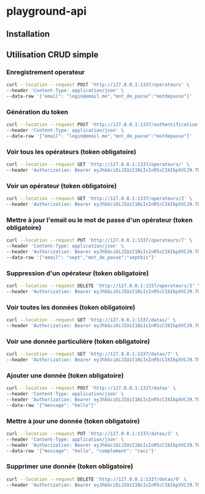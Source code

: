 # playground-api

## Installation

## Utilisation CRUD simple

### Enregistrement operateur
```bash
curl --location --request POST 'http://127.0.0.1:1337/operateurs' \
--header 'Content-Type: application/json' \
--data-raw '{"email": "login@email.me","mot_de_passe":"motdepasse"}'
```

### Génération du token
```bash
curl --location --request POST 'http://127.0.0.1:1337/authentification' \
--header 'Content-Type: application/json' \
--data-raw '{"email": "login@email.me","mot_de_passe":"motdepasse"}'
```

### Voir tous les opérateurs (token obligatoire)
```bash
curl --location --request GET 'http://127.0.0.1:1337/operateurs/' \
--header 'Authorization: Bearer eyJhbGciOiJIUzI1NiIsInR5cCI6IkpXVCJ9.TOKEN._YX4-uPvsIQ8NlL4DY1aTAuR0fxB284csSkU4MIR0d8'
```

### Voir un opérateur (token obligatoire)
```bash
curl --location --request GET 'http://127.0.0.1:1337/operateurs/2' \
--header 'Authorization: Bearer eyJhbGciOiJIUzI1NiIsInR5cCI6IkpXVCJ9.TOKEN._YX4-uPvsIQ8NlL4DY1aTAuR0fxB284csSkU4MIR0d8'
```

### Mettre à jour l'email ou le mot de passe d'un opérateur (token obligatoire)
```bash
curl --location --request PUT 'http://127.0.0.1:1337/operateurs/7' \
--header 'Content-Type: application/json' \
--header 'Authorization: Bearer eyJhbGciOiJIUzI1NiIsInR5cCI6IkpXVCJ9.TOKEN_DE_7.EKvWvZGpoOdTq_vE-iXwcPPMYmdMg1pmdC-3nCxv2Vk' \
--data-raw '{"email": "sept","mot_de_passe":"septbis"}'
```

### Suppression d'un opérateur (token obligatoire)
```bash
curl --location --request DELETE 'http://127.0.0.1:1337/operateurs/3' \
--header 'Authorization: Bearer eyJhbGciOiJIUzI1NiIsInR5cCI6IkpXVCJ9.TOKEN._YX4-uPvsIQ8NlL4DY1aTAuR0fxB284csSkU4MIR0d8'
```

### Voir toutes les données (token obligatoire)
```bash
curl --location --request GET 'http://127.0.0.1:1337/datas/' \
--header 'Authorization: Bearer eyJhbGciOiJIUzI1NiIsInR5cCI6IkpXVCJ9.TOKEN.Ic37MSjQmUNjlN4dR3BXiK9KtlzrFkrqD-4knyIBpIQ'
```

### Voir une donnée particulière (token obligatoire)
```bash
curl --location --request GET 'http://127.0.0.1:1337/datas/7' \
--header 'Authorization: Bearer eyJhbGciOiJIUzI1NiIsInR5cCI6IkpXVCJ9.TOKEN.Ic37MSjQmUNjlN4dR3BXiK9KtlzrFkrqD-4knyIBpIQ'
```

### Ajouter une donnée (token obligatoire)
```bash
curl --location --request POST 'http://127.0.0.1:1337/datas' \
--header 'Content-Type: application/json' \
--header 'Authorization: Bearer eyJhbGciOiJIUzI1NiIsInR5cCI6IkpXVCJ9.TOKEN.Ic37MSjQmUNjlN4dR3BXiK9KtlzrFkrqD-4knyIBpIQ' \
--data-raw '{"message": "hello"}'
```

### Mettre à jour une donnée (token obligatoire)
```bash
curl --location --request PUT 'http://127.0.0.1:1337/datas/3' \
--header 'Content-Type: application/json' \
--header 'Authorization: Bearer eyJhbGciOiJIUzI1NiIsInR5cCI6IkpXVCJ9.TOKEN.Ic37MSjQmUNjlN4dR3BXiK9KtlzrFkrqD-4knyIBpIQ' \
--data-raw '{"message": "hello", "complement": "ceci"}'
```

### Supprimer une donnée (token obligatoire)
```bash
curl --location --request DELETE 'http://127.0.0.1:1337/datas/9' \
--header 'Authorization: Bearer eyJhbGciOiJIUzI1NiIsInR5cCI6IkpXVCJ9.TOKEN.Ic37MSjQmUNjlN4dR3BXiK9KtlzrFkrqD-4knyIBpIQ'
```